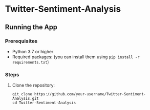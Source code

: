 # Twitter-Sentiment-Analysis

## Running the App

### Prerequisites
- Python 3.7 or higher
- Required packages: (you can install them using `pip install -r requirements.txt`)

### Steps

1. Clone the repository:

   ```shell
   git clone https://github.com/your-username/Twitter-Sentiment-Analysis.git
   cd Twitter-Sentiment-Analysis
